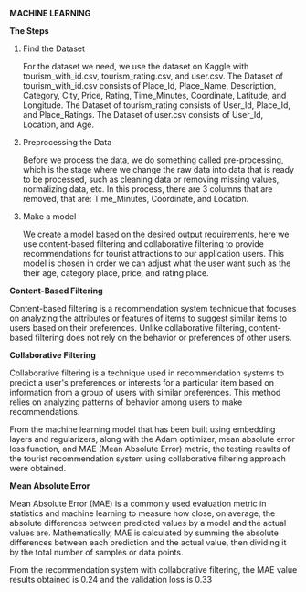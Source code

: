 **MACHINE LEARNING**

**The Steps**

1. Find the Dataset
  
   For the dataset we need, we use the dataset on Kaggle with tourism_with_id.csv, tourism_rating.csv, and user.csv.
   The Dataset of tourism_with_id.csv consists of Place_Id, Place_Name, Description, Category, City, Price, Rating, Time_Minutes, Coordinate, Latitude, and Longitude.
   The Dataset of tourism_rating consists of User_Id, Place_Id, and Place_Ratings.
   The Dataset of user.csv consists of User_Id, Location, and Age.
   
2. Preprocessing the Data
  
   Before we process the data, we do something called pre-processing, which is the stage where we change the raw data into data that is ready to be processed, such as cleaning data or removing missing values, normalizing data, etc.
   In this process, there are 3 columns that are removed, that are: Time_Minutes, Coordinate, and Location.
   
3. Make a model

   We create a model based on the desired output requirements, here we use content-based filtering and collaborative filtering to provide recommendations for tourist attractions to our application users. This model is chosen in order we can adjust what the user want such as the their age, category place, price, and rating place.

**Content-Based Filtering**

Content-based filtering is a recommendation system technique that focuses on analyzing the attributes or features of items to suggest similar items to users based on their preferences. Unlike collaborative filtering, content-based filtering does not rely on the behavior or preferences of other users.

**Collaborative Filtering**

Collaborative filtering is a technique used in recommendation systems to predict a user's preferences or interests for a particular item based on information from a group of users with similar preferences. This method relies on analyzing patterns of behavior among users to make recommendations.


From the machine learning model that has been built using embedding layers and regularizers, along with the Adam optimizer, mean absolute error loss function, and MAE (Mean Absolute Error) metric, the testing results of the tourist recommendation system using collaborative filtering approach were obtained.

**Mean Absolute Error**

Mean Absolute Error (MAE) is a commonly used evaluation metric in statistics and machine learning to measure how close, on average, the absolute differences between predicted values by a model and the actual values are.
Mathematically, MAE is calculated by summing the absolute differences between each prediction and the actual value, then dividing it by the total number of samples or data points.


From the recommendation system with collaborative filtering, the MAE value results obtained is 0.24 and the validation loss is 0.33
​

